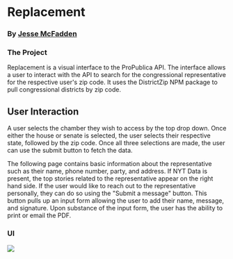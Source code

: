 # Replacement

### By <a href="https://github.com/JesseMcBrennan">Jesse McFadden</a>

### The Project

Replacement is a visual interface to the ProPublica API. The interface allows a user to interact with the API to search for the congressional representative for the respective user's zip code. It uses the DistrictZip NPM package to pull congressional districts by zip code.

## User Interaction 

A user selects the chamber they wish to access by the top drop down. Once either the house or senate is selected, the user selects their respective state, followed by the zip code. Once all three selections are made, the user can use the submit button to fetch the data. 

The following page contains basic information about the representative such as their name, phone number, party, and address. If NYT Data is present, the top stories related to the representative appear on the right hand side. If the user would like to reach out to the representative personally, they can do so using the "Submit a message" button. This button pulls up an input form allowing the user to add their name, message, and signature. Upon substance of the input form, the user has the ability to print or email the PDF.

### UI

<img src="https://github.com/JesseMcBrennan/represented/blob/master/screencast-localhost-3000-2018.09.18-18-51-36.gif">
